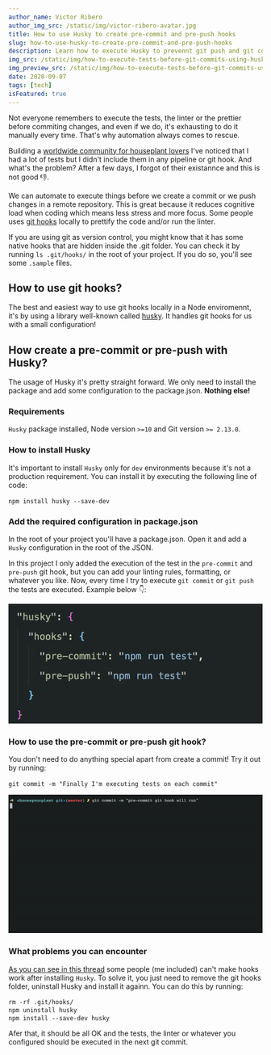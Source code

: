 ```yaml
---
author_name: Victor Ribero
author_img_src: /static/img/victor-ribero-avatar.jpg
title: How to use Husky to create pre-commit and pre-push hooks
slug: how-to-use-husky-to-create-pre-commit-and-pre-push-hooks
description: Learn how to execute Husky to prevennt git push and git commit to execute your tests, linting, formating or whatever you want.
img_src: /static/img/how-to-execute-tests-before-git-commits-using-husky.png
img_preview_src: /static/img/how-to-execute-tests-before-git-commits-using-husky-preview.png
date: 2020-09-07
tags: [tech]
isFeatured: true
---
```


Not everyone remembers to execute the tests, the linter or the prettier before commiting changes, and even if we do, it's exhausting to do it manually every time. That's why automation always comes to rescue.

Building a [worldwide community for houseplant lovers](https://chooseyourplant.com?ref=devictoribero) I've noticed that I had a lot of tests but I didn't include them in any pipeline or git hook. And what's the problem? After a few days, I forgot of their existannce and this is not good 👎.

We can automate to execute things before we create a commit or we push changes in a remote repository. This is great because it reduces cognitive load when coding which means less stress and more focus. Some people uses [git hooks](https://www.atlassian.com/git/tutorials/git-hooks) locally to prettify the code and/or run the linter.

If you are using git as version control, you might know that it has some native hooks that are hidden inside the .git folder. You can check it by running `ls .git/hooks/` in the root of your project. If you do so, you'll see some `.sample` files.

## How to use git hooks?

The best and easiest way to use git hooks locally in a Node enviromennt, it's by using a library well-known called [husky](https://github.com/typicode/husky). It handles git hooks for us with a small configuration!

## How create a pre-commit or pre-push with Husky?

The usage of Husky it's pretty straight forward. We only need to install the package and add some configuration to the package.json. **Nothing else!**

### Requirements

`Husky` package installed, Node version `>=10` and Git version `>= 2.13.0`.


### How to install Husky

It's important to install `Husky` only for `dev` environments because it's not a production requirement. You can install it by executing the following line of code:

`npm install husky --save-dev`

### Add the required configuration in package.json

In the root of your project you'll have a package.json. Open it and add a `Husky` configuration in the root of the JSON.

In this project I only added the execution of the test in the `pre-commit` and `pre-push` git hook, but you can add your linting rules, formatting, or whatever you like. Now, every time I try to execute `git commit` or `git push` the tests are executed. Example below 👇:

![A computer terminal showing the execution of test before commiting changes](/static/img/how-to-use-husky-to-create-pre-commit-and-pre-push-hooks-1.png)

### How to use the pre-commit or pre-push git hook?

You don't need to do anything special apart from create a commit! Try it out by running:

`git commit -m "Finally I'm executing tests on each commit"`

![A computer terminal showing the execution of test before commiting changes](/static/img/how-to-use-husky-to-create-pre-commit-and-pre-push-hooks-2.gif)

### What problems you can encounter

[As you can see in this thread](https://github.com/typicode/husky/issues/445) some people (me included) can't make hooks work after installing `Husky`. To solve it, you just need to remove the git hooks folder, uninstall Husky and install it againn. You can do this by running:

```
rm -rf .git/hooks/
npm uninstall husky
npm install --save-dev husky
```

Afer that, it should be all OK and the tests, the linter or whatever you configured should be executed in the next git commit.